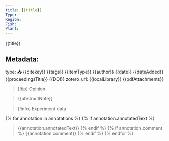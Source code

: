 ```yaml
---
title: {{title}}
Type:
Region:
Fish:
Plant:
---
```


{{title}}

## Metadata:

type: 📥
{{citekey}}
{{tags}}
{{itemType}}
{{author}}
{{date}}
{{dateAdded}}
{{proceedingsTitle}}
{{DOI}}
zotero_url: {{localLibrary}}
{{pdfAttachments}}

> [!tip] Opinion
>
>

>{{abstractNote}}

> [!info] Experiment data


{% for annotation in annotations %}
{% if annotation.annotatedText %}

> {{annotation.annotatedText}}
> {% endif %}
> {% if annotation.comment %}
> {{annotation.comment}}
{% endif %}
{% endfor %}